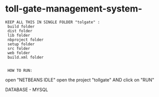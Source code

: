# toll-gate-management-system-
 
    KEEP ALL THIS IN SINGLE FOLDER "tolgate" :
     build folder
     dist folder
     lib folder
     nbproject folder 
     setup folder
     src folder
     web folder
     build.xml folder
     
     
     HOW TO RUN:
     
  open "NETBEANS IDLE" open the project "tollgate" AND click on "RUN"
  
  DATABASE - MYSQL
     
